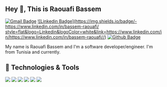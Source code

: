 

<!--
**dev-bassem/dev-bassem** is a ✨ _special_ ✨ repository because its `README.md` (this file) appears on your GitHub profile.

Here are some ideas to get you started:

- 🔭 I’m currently working on ...
- 🌱 I’m currently learning ...
- 👯 I’m looking to collaborate on ...
- 🤔 I’m looking for help with ...
- 💬 Ask me about ...
- 📫 How to reach me: ...
- 😄 Pronouns: ...
- ⚡ Fun fact: ...
-->
## Hey 👋, This is Raouafi Bassem
[![Gmail Badge](https://img.shields.io/badge/-raouafi.bassem06@gmail.com-c14438?style=flat&logo=Gmail&logoColor=white&link=mailtoraouafi.bassem06@gmail.com)](mailto:raouafi.bassem06@gmail.com)
[![Linkedin Badge](https://img.shields.io/badge/-https://www.linkedin.com/in/bassem-raouafi/
style=flat&logo=Linkedin&logoColor=white&link=https://www.linkedin.com/in/https://www.linkedin.com/in/bassem-raouafi//)](https://www.linkedin.com/in/https://www.linkedin.com/in/bassem-raouafi//) [![Github Badge](https://img.shields.io/badge/-RaouafiBassem-grey?style=flat&logo=github&logoColor=white&link=https://github.com/dev-bassem/)](https://github.com/dev-bassem/) <p align='left'> My name is Raouafi Bassem and I'm a software developer/engineer. I'm from Tunisia and currently.</p>

## 🔧 Technologies & Tools
![](https://img.shields.io/badge/OS-Linux-informational?style=flat&logo=linux&logoColor=white&color=2bbc8a)
![](https://img.shields.io/badge/Code-Python-informational?style=flat&logo=python&logoColor=white&color=2bbc8a)
![](https://img.shields.io/badge/Code-JavaScript-informational?style=flat&logo=javascript&logoColor=white&color=2bbc8a)
![](https://img.shields.io/badge/Code-Make-informational?style=flat&logo=cmake&logoColor=white&color=2bbc8a)
![](https://img.shields.io/badge/Code-Vue-informational?style=flat&logo=react.js&logoColor=white&color=2bbc8a)
![](https://img.shields.io/badge/Tools-PostgreSQL-informational?style=flat&logo=postgresql&logoColor=white&color=2bbc8a)

